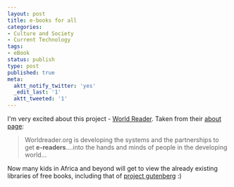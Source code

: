```yaml
---
layout: post
title: e-books for all
categories:
- Culture and Society
- Current Technology
tags:
- eBook
status: publish
type: post
published: true
meta:
  aktt_notify_twitter: 'yes'
  _edit_last: '1'
  aktt_tweeted: '1'
---
```

I'm very excited about this project - <a href="http://worldreader.org">World Reader</a>. Taken from their <a href="http://worldreader.org/what-we-do.php">about page</a>:
<blockquote>Worldreader.org is developing the systems and the partnerships to get <strong>e-readers</strong>....into the hands and minds of people in the developing world...</blockquote>
Now many kids in Africa and beyond will get to view the already existing libraries of free books, including that of <a href="http://www.gutenberg.org/wiki/Main_Page">project gutenberg</a> :)

<img class="aligncenter size-full wp-image-1738" title="world-reader-org" src="/img/world-reader-org.jpg" alt="" />
